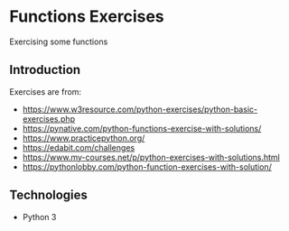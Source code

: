 # Functions Exercises
Exercising some functions

## Introduction

Exercises are from: 
- https://www.w3resource.com/python-exercises/python-basic-exercises.php
- https://pynative.com/python-functions-exercise-with-solutions/
- https://www.practicepython.org/
- https://edabit.com/challenges
- https://www.my-courses.net/p/python-exercises-with-solutions.html
- https://pythonlobby.com/python-function-exercises-with-solution/

## Technologies
- Python 3
